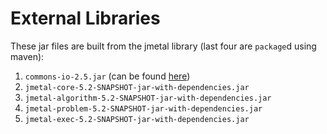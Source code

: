 External Libraries
==================

These jar files are built from the jmetal library (last four are `package`d using maven):

1. `commons-io-2.5.jar` (can be found [here](http://commons.apache.org/proper/commons-io/))
2. `jmetal-core-5.2-SNAPSHOT-jar-with-dependencies.jar`
3. `jmetal-algorithm-5.2-SNAPSHOT-jar-with-dependencies.jar`
4. `jmetal-problem-5.2-SNAPSHOT-jar-with-dependencies.jar`
5. `jmetal-exec-5.2-SNAPSHOT-jar-with-dependencies.jar`
